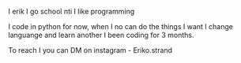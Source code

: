 I erik
I go school nti
I like programming

I code in python for now, when I no can do the things I want I change languange and learn another
I been coding for 3 months.

To reach I you can DM on instagram - Eriko.strand

<!---
ErikoStrand/ErikoStrand is a ✨ special ✨ repository because its `README.md` (this file) appears on your GitHub profile.
You can click the Preview link to take a look at your changes.
--->
